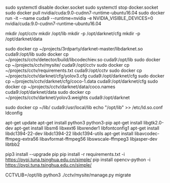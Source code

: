 sudo systemctl disable docker.socket
sudo systemctl stop docker.socket
sudo docker pull nvidia/cuda:9.0-cudnn7-runtime-ubuntu16.04
sudo docker run -it --name cuda9 --runtime=nvidia -e NVIDIA_VISIBLE_DEVICES=0 nvidia/cuda:9.0-cudnn7-runtime-ubuntu16.04


mkdir /opt/cctv
mkdir /opt/lib
mkdir -p /opt/darknet/cfg
mkdir -p /opt/darknet/data

sudo docker cp ~/projects/3rdparty/darknet-master/libdarknet.so cuda9:/opt/lib
sudo docker cp ~/projects/cctv/detector/build/libcodechiev.so cuda9:/opt/lib
sudo docker cp ~/projects/cctv/mysite/ cuda9:/opt/cctv
sudo docker cp ~/projects/cctv/requirements.txt cuda9:/opt/cctv
sudo docker cp ~/projects/cctv/darknet/cfg/yolov3.cfg cuda9:/opt/darknet/cfg
sudo docker cp ~/projects/cctv/darknet/cfg/coco-1.data cuda9:/opt/darknet/cfg
sudo docker cp ~/projects/cctv/darknet/data/coco.names cuda9:/opt/darknet/data
sudo docker cp ~/projects/cctv/darknet/yolov3.weights cuda9:/opt/darknet

sudo docker cp ~/lib/ cuda9:/usr/local/lib
echo "/opt/lib" >> /etc/ld.so.conf
ldconfig

apt-get update
apt-get install python3 python3-pip
apt-get install libgtk2.0-dev
apt-get install libsm6 libxext6 libxrender1 libfontconfig1
apt-get install libdc1394-22-dev libdc1394-22 libdc1394-utils
apt-get install libavcodec-ffmpeg-extra56 libavformat-ffmpeg56 libswscale-ffmpeg3 libjasper-dev libtbb2



pip3 install --upgrade pip
pip install -r requirements.txt -i https://pypi.tuna.tsinghua.edu.cn/simple/
pip install opencv-python -i https://pypi.tuna.tsinghua.edu.cn/simple/

CCTVLIB=/opt/lib python3 ./cctv/mysite/manage.py migrate